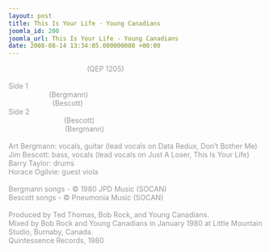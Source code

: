 ```yaml
---
layout: post
title: This Is Your Life - Young Canadians
joomla_id: 200
joomla_url: This Is Your Life - Young Canadians
date: 2008-08-14 13:34:05.000000000 +00:00
---
```

<div>
<span style="color: #ffffff">This Is Your Life 12&rdquo; EP</span><span style="color: #999999"> (QEP 1205)<br />
<br />
Side 1<br />
</span><span style="color: #ffffff">Data Redux</span><span style="color: #999999"><span style="color: #ffffff"> </span>(Bergmann) <br />
</span><span style="color: #ffffff">Just A Loser</span><span style="color: #999999"> (Bescott) <br />
Side 2<br />
</span><span style="color: #ffffff">This Is Your Life</span><span style="color: #999999"> (Bescott) <br />
</span><span style="color: #ffffff">Don&rsquo;t Bother Me</span><span style="color: #999999"> (Bergmann) <br />
<br />
Art Bergmann: vocals, guitar (lead vocals on Data Redux, Don&rsquo;t Bother Me)<br />
Jim Bescott: bass, vocals (lead vocals on Just A Loser, This Is Your Life)<br />
Barry Taylor: drums<br />
Horace Ogilvie: guest viola<br />
<br />
</span>
</div>
<div>
<span style="color: #999999">Bergmann songs - &copy; 1980 JPD Music (SOCAN)<br />
</span>
</div>
<div>
<span style="color: #999999">Bescott songs - &copy; Pneumonia Music (SOCAN)<br />
<br />
</span>
</div>
<span style="color: #999999">Produced by Ted Thomas, Bob Rock, and Young Canadians.<br />
Mixed by Bob Rock and Young Canadians in January 1980 at Little Mountain Studio, Burnaby, Canada.<br />
Quintessence Records, 1980</span>
